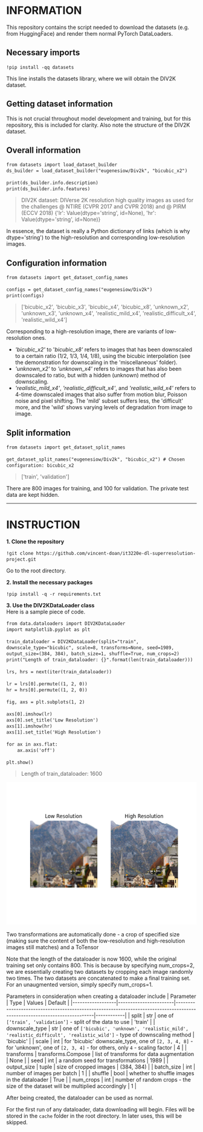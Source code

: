 # INFORMATION

This repository contains the script needed to download the datasets (e.g. from HuggingFace) and render them normal PyTorch DataLoaders.

## Necessary imports
```
!pip install -qq datasets
```
This line installs the datasets library, where we will obtain the DIV2K dataset.

## Getting dataset information
This is not crucial throughout model development and training, but for this repository, this is included for clarity. Also note the structure of the DIV2K dataset.
## Overall information
```
from datasets import load_dataset_builder
ds_builder = load_dataset_builder("eugenesiow/Div2k", "bicubic_x2")

print(ds_builder.info.description)
print(ds_builder.info.features)
```

> DIV2K dataset: DIVerse 2K resolution high quality images as used for the challenges @ NTIRE (CVPR 2017 and 
CVPR 2018) and @ PIRM (ECCV 2018)
> {'lr': Value(dtype='string', id=None), 'hr': Value(dtype='string', id=None)}

In essence, the dataset is really a Python dictionary of links (which is why dtype='string') to the high-resolution and corresponding low-resolution images.

## Configuration information
```
from datasets import get_dataset_config_names

configs = get_dataset_config_names("eugenesiow/Div2k")
print(configs)
```

> ['bicubic_x2', 'bicubic_x3', 'bicubic_x4', 'bicubic_x8', 'unknown_x2', 'unknown_x3', 'unknown_x4', 'realistic_mild_x4', 'realistic_difficult_x4', 'realistic_wild_x4']

Corresponding to a high-resolution image, there are variants of low-resolution ones.
* *'bicubic_x2'* to '*bicubic_x8'* refers to images that has been downscaled to a certain ratio (1/2, 1/3, 1/4, 1/8), using the bicubic interpolation (see the demonstration for downscaling in the 'miscellaneous' folder).
* *'unknown_x2'* to *'unknown_x4'* refers to images that has also been downscaled to ratio, but with a hidden (unknown) method of downscaling.
* *'realistic_mild_x4'*, *'realistic_difficult_x4'*, and *'realistic_wild_x4'* refers to 4-time downscaled images that also suffer from motion blur, Poisson noise and pixel shifting. The 'mild' subset suffers less, the 'difficult' more, and the 'wild' shows varying levels of degradation from image to image.

## Split information
```
from datasets import get_dataset_split_names

get_dataset_split_names("eugenesiow/Div2k", "bicubic_x2") # Chosen configuration: bicubic_x2
```

> ['train', 'validation']

There are 800 images for training, and 100 for validation. The private test data are kept hidden.

---
# INSTRUCTION

**1. Clone the repository**
```
!git clone https://github.com/vincent-doan/it3220e-dl-superresolution-project.git
```
Go to the root directory.

**2. Install the necessary packages**
```
!pip install -q -r requirements.txt
```

**3. Use the DIV2KDataLoader class**</br>
Here is a sample piece of code.
```
from data.dataloaders import DIV2KDataLoader
import matplotlib.pyplot as plt

train_dataloader = DIV2KDataLoader(split="train", downscale_type="bicubic", scale=8, transforms=None, seed=1989, 
output_size=(384, 384), batch_size=1, shuffle=True, num_crops=2)
print("Length of train_dataloader: {}".format(len(train_dataloader)))

lrs, hrs = next(iter(train_dataloader))

lr = lrs[0].permute((1, 2, 0))
hr = hrs[0].permute((1, 2, 0))

fig, axs = plt.subplots(1, 2)

axs[0].imshow(lr)
axs[0].set_title('Low Resolution')
axs[1].imshow(hr)
axs[1].set_title('High Resolution')

for ax in axs.flat:
    ax.axis('off')

plt.show()
```

> Length of train_dataloader: 1600

![alt text](figure.png "Sample image from DataLoader")

Two transformations are automatically done - a crop of specified size (making sure the content of both the low-resolution and high-resolution images still matches) and a ToTensor

Note that the length of the dataloader is now 1600, while the original training set only contains 800. This is because by specifying num_crops=2, we are essentially creating two datasets by cropping each image randomly two times. The two datasets are concatenated to make a final training set. For an unaugmented version, simply specify num_crops=1.

Parameters in consideration when creating a dataloader include
| Parameter        | Type                  | Values                                                                                                                   | Default    |
|------------------|-----------------------|--------------------------------------------------------------------------------------------------------------------------|------------|
| split            | str                   | one of `[‘train’, ‘validation’]` - split of the data to use                                                              | 'train'    |
| downscale_type   | str                   | one of `['bicubic', 'unknown', 'realistic_mild', 'realistic_difficult', 'realistic_wild']` - type of downscaling method  | 'bicubic'  |
| scale            | int                   | for 'bicubic' downscale_type, one of `[2, 3, 4, 8]` - for 'unknown', one of `[2, 3, 4]` - for others, only `4` - scaling factor | 4   |
| transforms       | transforms.Compose    | list of transforms for data augmentation                                                                                 | None       |
| seed             | int                   | a random seed for transformations                                                                                        | 1989       |
| output_size      | tuple                 | size of cropped images                                                                                                   | (384, 384) | 
| batch_size       | int                   | number of images per batch                                                                                               | 1          |
| shuffle          | bool                  | whether to shuffle images in the dataloader                                                                              | True       |
| num_crops        | int                   | number of random crops - the size of the dataset will be multiplied accordingly                                          | 1          |

After being created, the dataloader can be used as normal.

For the first run of any dataloader, data downloading will begin. Files will be stored in the `cache` folder in the root directory. In later uses, this will be skipped.
